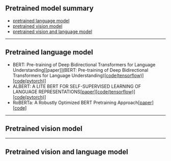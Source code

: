 ## Pretrained model summary   
* [pretrained language model](#pretrained-language-model)   
* [pretrained vision model](pretrained-vision-model)   
* [pretrained vision and language model](pretrained-vision-and-language-model)   
---
## Pretrained language model   
* BERT: Pre-training of Deep Bidirectional Transformers for Language Understanding[[paper]](BERT: Pre-training of Deep Bidirectional Transformers for Language Understanding)[[code(tensorflow)]](https://github.com/google-research/bert)[[code(pytorch)]](https://github.com/codertimo/BERT-pytorch)   
* ALBERT: A LITE BERT FOR SELF-SUPERVISED LEARNING OF LANGUAGE REPRESENTATIONS[[paper]](https://arxiv.org/pdf/1909.11942.pdf)[[code(tensorflow)]](https://github.com/google-research/albert)[[code(pytorch)]](https://github.com/graykode/ALBERT-Pytorch)   
* RoBERTa: A Robustly Optimized BERT Pretraining Approach[[paper]](https://arxiv.org/pdf/1907.11692.pdf)[[code]](https://github.com/pytorch/fairseq/tree/master/examples/roberta)   

---
## Pretrained vision model   

---
## Pretrained vision and language model   

